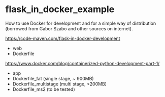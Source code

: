 # flask_in_docker_example
How to use Docker for development and for a simple way of distribution (borrowed from Gabor Szabo and other sources on internet).

https://code-maven.com/flask-in-docker-development
- web
- Dockerfile

https://www.docker.com/blog/containerized-python-development-part-1/
- app
- Dockerfile_fat (single stage, ~ 900MB)
- Dockerfile_multistage (multi stage, <200MB)
- Dockerfile_ms2 (to be tested)
